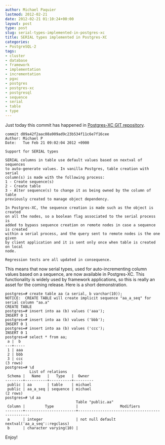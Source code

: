 ```yaml
---
author: Michael Paquier
lastmod: 2012-02-21
date: 2012-02-21 01:10:24+00:00
layout: post
type: post
slug: serial-types-implemented-in-postgres-xc
title: SERIAL types implemented in Postgres-XC
categories:
- PostgreSQL-2
tags:
- cluster
- database
- framework
- implementation
- incrementation
- pgxc
- postgres
- postgres-xc
- postgresql
- sequence
- serial
- table
- type
---
```


Just today this commit has happened in [Postgres-XC GIT repository](http://postgres-xc.git.sourceforge.net/git/gitweb-index.cgi).

    commit d09a42f2aac08a909ad9c23b534f11c6e7f16cee
    Author: Michael P
    Date:   Tue Feb 21 09:02:04 2012 +0900

    Support for SERIAL types

    SERIAL columns in table use default values based on nextval of sequences
    to auto-generate values. In vanilla Postgres, table creation with serial
    column(s) is made with the following process:
    1 - Create sequence(s)
    2 - Create table
    3 - Alter sequence(s) to change it as being owned by the column of table
    previously created to manage object dependency.

    In Postgres-XC, the sequence creation is made such as the object is created
    on all the nodes, so a boolean flag associated to the serial process is
    added to bypass sequence creation on remote nodes in case a sequence is created
    within a serial process, and the query sent to remote nodes is the one given
    by client application and it is sent only once when table is created on local
    node.

    Regression tests are all updated in consequence.

This means that now serial types, used for auto-incrementing column values based on a sequence, are now available in Postgres-XC. This functionality is widely used by framework applications, so this is really an asset for the coming release. Here is a short demonstration.

    postgres=# create table aa (a serial, b varchar(10));
    NOTICE:  CREATE TABLE will create implicit sequence "aa_a_seq" for serial column "aa.a"
    CREATE TABLE
    postgres=# insert into aa (b) values ('aaa');
    INSERT 0 1
    postgres=# insert into aa (b) values ('bbb');
    INSERT 0 1
    postgres=# insert into aa (b) values ('ccc');
    INSERT 0 1
    postgres=# select * from aa;
     a |  b  
    ---+-----
     1 | aaa
     2 | bbb
     3 | ccc
    (3 rows)
    postgres=# \d
               List of relations
     Schema |   Name   |   Type   |  Owner  
    --------+----------+----------+---------
     public | aa       | table    | michael
     public | aa_a_seq | sequence | michael
    (2 rows)
    postgres=# \d aa
                                    Table "public.aa"
     Column |         Type          |                   Modifiers                    
    --------+-----------------------+------------------------------------------------
     a      | integer               | not null default nextval('aa_a_seq'::regclass)
     b      | character varying(10) | 

Enjoy!
